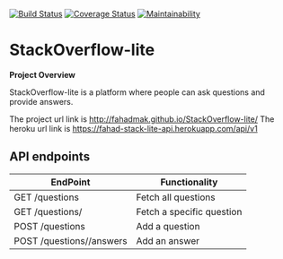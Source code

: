 [![Build Status](https://travis-ci.org/fahadmak/StackOverflow-lite.svg?branch=develop)](https://travis-ci.org/fahadmak/StackOverflow-lite) [![Coverage Status](https://coveralls.io/repos/github/fahadmak/StackOverflow-lite/badge.svg?branch=develop)](https://coveralls.io/github/fahadmak/StackOverflow-lite?branch=develop) [![Maintainability](https://api.codeclimate.com/v1/badges/f8db7264671cb091bead/maintainability)](https://codeclimate.com/github/fahadmak/StackOverflow-lite/maintainability)
# StackOverflow-lite
**Project Overview**

StackOverflow-lite is a platform where people can ask questions and provide answers.

The project url link is http://fahadmak.github.io/StackOverflow-lite/
The heroku url link is https://fahad-stack-lite-api.herokuapp.com/api/v1
## API endpoints

| EndPoint      | Functionality |
| ------------- | ------------- |
| GET /questions| Fetch all questions  |
| GET /questions/<questionId>| Fetch a specific question  |
| POST /questions  | Add a question  |
| POST /questions/<questionId>/answers  | Add an answer  |
